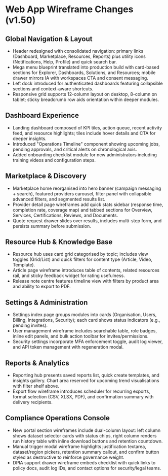 # Web App Wireframe Changes (v1.50)

## Global Navigation & Layout
- Header redesigned with consolidated navigation: primary links (Dashboard, Marketplace, Resources, Reports) plus utility icons (Notifications, Help, Profile) and quick search bar.
- Mega menu blueprint translated into production build with card-based sections for Explorer, Dashboards, Solutions, and Resources; mobile drawer mirrors IA with workspaces CTA and consent messaging.
- Left dock introduced for authenticated dashboards featuring collapsible sections and context-aware shortcuts.
- Responsive grid supports 12-column layout on desktop, 8-column on tablet; sticky breadcrumb row aids orientation within deeper modules.

## Dashboard Experience
- Landing dashboard composed of KPI tiles, action queue, recent activity feed, and resource highlights; tiles include hover details and CTA for deeper insights.
- Introduced "Operations Timeline" component showing upcoming jobs, pending approvals, and critical alerts on chronological axis.
- Added onboarding checklist module for new administrators including training videos and configuration steps.

## Marketplace & Discovery
- Marketplace home reorganised into hero banner (campaign messaging + search), featured providers carousel, filter panel with collapsible advanced filters, and segmented results list.
- Provider detail page wireframes add quick stats sidebar (response time, completion rate, coverage map) and tabbed sections for Overview, Services, Certifications, Reviews, and Documents.
- Quote request drawer slides over results, includes multi-step form, and persists summary before submission.

## Resource Hub & Knowledge Base
- Resource hub uses card grid categorised by topic; includes view toggles (Grid/List) and quick filters for content type (Article, Video, Template).
- Article page wireframe introduces table of contents, related resources rail, and sticky feedback widget for rating usefulness.
- Release note centre features timeline view with filters by product area and ability to export to PDF.

## Settings & Administration
- Settings index page groups modules into cards (Organisation, Users, Billing, Integrations, Security); each card shows status indicators (e.g., pending invites).
- User management wireframe includes searchable table, role badges, inline edit panels, and bulk action toolbar for invites/permissions.
- Security settings incorporate MFA enforcement toggle, audit log viewer, and API token management with regeneration modal.

## Reports & Analytics
- Reporting hub presents saved reports list, quick create templates, and insights gallery. Chart area reserved for upcoming trend visualisations with filter shelf above.
- Export flow wireframe introduces scheduler for recurring exports, format selection (CSV, XLSX, PDF), and confirmation summary with delivery recipients.

## Compliance Operations Console
- New portal section wireframes include dual-column layout: left column shows dataset selector cards with status chips, right column renders run history table with inline download buttons and retention countdown.
- Manual trigger modal wireframe highlights justification textarea, dataset/region pickers, retention summary callout, and confirm button styled as destructive to reinforce governance weight.
- DPIA support drawer wireframe embeds checklist with quick links to policy docs, audit log IDs, and contact options for security/legal teams.
